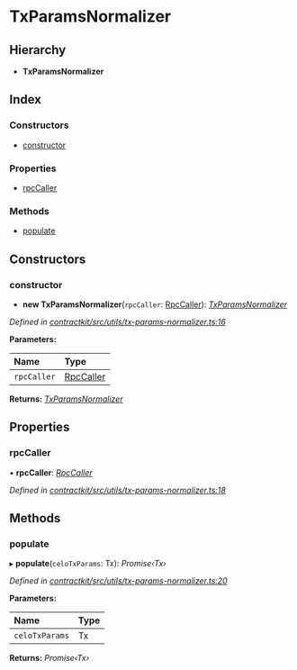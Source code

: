 # TxParamsNormalizer

## Hierarchy

* **TxParamsNormalizer**

## Index

### Constructors

* [constructor](../classes/_utils_tx_params_normalizer_.txparamsnormalizer.md#constructor)

### Properties

* [rpcCaller](../classes/_utils_tx_params_normalizer_.txparamsnormalizer.md#rpccaller)

### Methods

* [populate](../classes/_utils_tx_params_normalizer_.txparamsnormalizer.md#populate)

## Constructors

### constructor

+ **new TxParamsNormalizer**\(`rpcCaller`: [RpcCaller](../interfaces/_utils_rpc_caller_.rpccaller.md)\): [_TxParamsNormalizer_](../classes/_utils_tx_params_normalizer_.txparamsnormalizer.md)

_Defined in_ [_contractkit/src/utils/tx-params-normalizer.ts:16_](https://github.com/celo-org/celo-monorepo/blob/master/packages/contractkit/src/utils/tx-params-normalizer.ts#L16)

**Parameters:**

| Name | Type |
| :--- | :--- |
| `rpcCaller` | [RpcCaller](../interfaces/_utils_rpc_caller_.rpccaller.md) |

**Returns:** [_TxParamsNormalizer_](../classes/_utils_tx_params_normalizer_.txparamsnormalizer.md)

## Properties

### rpcCaller

• **rpcCaller**: [_RpcCaller_](../interfaces/_utils_rpc_caller_.rpccaller.md)

_Defined in_ [_contractkit/src/utils/tx-params-normalizer.ts:18_](https://github.com/celo-org/celo-monorepo/blob/master/packages/contractkit/src/utils/tx-params-normalizer.ts#L18)

## Methods

### populate

▸ **populate**\(`celoTxParams`: Tx\): _Promise‹Tx›_

_Defined in_ [_contractkit/src/utils/tx-params-normalizer.ts:20_](https://github.com/celo-org/celo-monorepo/blob/master/packages/contractkit/src/utils/tx-params-normalizer.ts#L20)

**Parameters:**

| Name | Type |
| :--- | :--- |
| `celoTxParams` | Tx |

**Returns:** _Promise‹Tx›_

